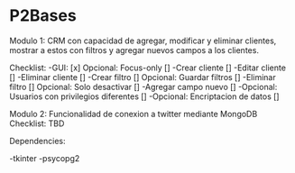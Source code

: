 # P2Bases

Modulo 1: 
CRM con capacidad de agregar, modificar y eliminar clientes, mostrar a estos con filtros y agregar nuevos campos a los clientes.

Checklist:
-GUI: [x] Opcional: Focus-only []
-Crear cliente []
-Editar cliente []
-Eliminar cliente []
-Crear filtro [] Opcional: Guardar filtros []
-Eliminar filtro [] Opcional: Solo desactivar []
-Agregar campo nuevo []
-Opcional: Usuarios con privilegios diferentes []
-Opcional: Encriptacion de datos []


Modulo 2:
Funcionalidad de conexion a twitter mediante MongoDB
Checklist: TBD



Dependencies:

-tkinter
-psycopg2
